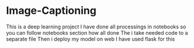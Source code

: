 # Image-Captioning
This is a deep learning project 
I have done all processings in notebooks so you can follow notebooks section how all done 
The i take needed code to a separate file 
Then i deploy my model on web 
I have used flask for this 
